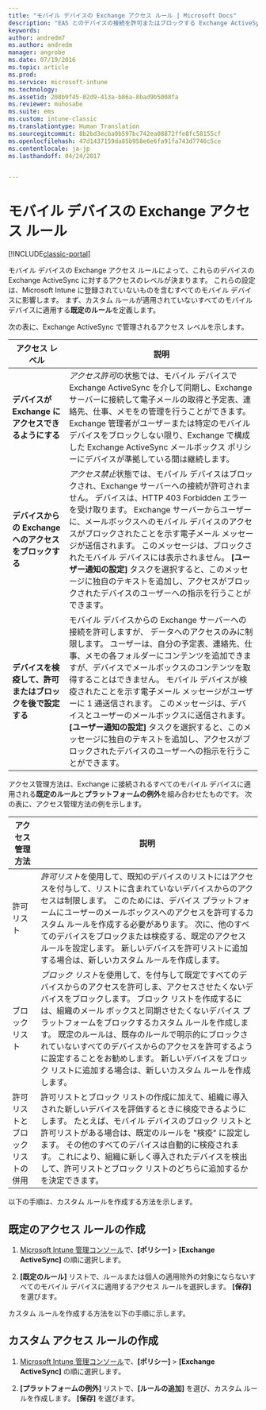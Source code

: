 ```yaml
---
title: "モバイル デバイスの Exchange アクセス ルール | Microsoft Docs"
description: "EAS とのデバイスの接続を許可またはブロックする Exchange ActiveSync アクセス ルール"
keywords: 
author: andredm7
ms.author: andredm
manager: angrobe
ms.date: 07/19/2016
ms.topic: article
ms.prod: 
ms.service: microsoft-intune
ms.technology: 
ms.assetid: 208b9f45-02d9-413a-b86a-8bad9b5008fa
ms.reviewer: muhosabe
ms.suite: ems
ms.custom: intune-classic
ms.translationtype: Human Translation
ms.sourcegitcommit: 8b2bd3ecba0b597bc742ea08872ffe8fc58155cf
ms.openlocfilehash: 47d1437159da85b958e6e6fa91fa743d7746c5ce
ms.contentlocale: ja-jp
ms.lasthandoff: 04/24/2017


---
```


# <a name="exchange-access-rules-for-mobile-devices"></a>モバイル デバイスの Exchange アクセス ルール

[!INCLUDE[classic-portal](../includes/classic-portal.md)]

モバイル デバイスの Exchange アクセス ルールによって、これらのデバイスの Exchange ActiveSync に対するアクセスのレベルが決まります。 これらの設定は、Microsoft Intune に登録されていないものを含むすべてのモバイル デバイスに影響します。 まず、カスタム ルールが適用されていないすべてのモバイル デバイスに適用する**既定のルール**を定義します。

次の表に、Exchange ActiveSync で管理されるアクセス レベルを示します。

|アクセス レベル|説明|
|----------------|---------------|
|**デバイスが Exchange にアクセスできるようにする**|*アクセス許可*の状態では、モバイル デバイスで Exchange ActiveSync を介して同期し、Exchange サーバーに接続して電子メールの取得と予定表、連絡先、仕事、メモをの管理を行うことができます。 Exchange 管理者がユーザーまたは特定のモバイル デバイスをブロックしない限り、Exchange で構成した Exchange ActiveSync メールボックス ポリシーにデバイスが準拠している間は継続します。|
|**デバイスからの Exchange へのアクセスをブロックする**|*アクセス禁止*状態では、モバイル デバイスはブロックされ、Exchange サーバーへの接続が許可されません。 デバイスは、HTTP 403 Forbidden エラーを受け取ります。 Exchange サーバーからユーザーに、メールボックスへのモバイル デバイスのアクセスがブロックされたことを示す電子メール メッセージが送信されます。 このメッセージは、ブロックされたモバイル デバイスには表示されません。 **[ユーザー通知の設定]** タスクを選択すると、このメッセージに独自のテキストを追加し、アクセスがブロックされたデバイスのユーザーへの指示を行うことができます。 |
|**デバイスを検疫して、許可またはブロックを後で設定する**|モバイル デバイスからの Exchange サーバーへの接続を許可しますが、 データへのアクセスのみに制限します。 ユーザーは、自分の予定表、連絡先、仕事、メモの各フォルダーにコンテンツを追加できますが、デバイスでメールボックスのコンテンツを取得することはできません。 モバイル デバイスが検疫されたことを示す電子メール メッセージがユーザーに 1 通送信されます。 このメッセージは、デバイスとユーザーのメールボックスに送信されます。 **[ユーザー通知の設定]** タスクを選択すると、このメッセージに独自のテキストを追加し、アクセスがブロックされたデバイスのユーザーへの指示を行うことができます。|

アクセス管理方法は、Exchange に接続されるすべてのモバイル デバイスに適用される**既定のルール**と**プラットフォームの例外**を組み合わせたものです。 次の表に、アクセス管理方法の例を示します。

|アクセス管理方法|説明|
|-------------------|---------------|
|許可リスト|*許可リスト*を使用して、既知のデバイスのリストにはアクセスを付与して、リストに含まれていないデバイスからのアクセスは制限します。 このためには、デバイス プラットフォームにユーザーのメールボックスへのアクセスを許可するカスタム ルールを作成する必要があります。 次に、他のすべてのデバイスをブロックまたは検疫する、既定のアクセス ルールを設定します。 新しいデバイスを許可リストに追加する場合は、新しいカスタム ルールを作成します。|
|ブロック リスト|*ブロック リスト*を使用して、を付与して既定ですべてのデバイスからのアクセスを許可しま、アクセスさせたくないデバイスをブロックします。 ブロック リストを作成するには、組織のメール ボックスと同期させたくないデバイス プラットフォームをブロックするカスタム ルールを作成します。 既定のルールは、既存のルールで明示的にブロックされていないすべてのデバイスからのアクセスを許可するように設定することをお勧めします。 新しいデバイスをブロック リストに追加する場合は、新しいカスタム ルールを作成します。|
|許可リストとブロック リストの併用|許可リストとブロック リストの作成に加えて、組織に導入された新しいデバイスを評価するときに検疫できるようにします。 たとえば、モバイル デバイスのブロック リストと許可リストがある場合は、既定のルールを "検疫" に設定します。 その他のすべてのデバイスは自動的に検疫されます。 これにより、組織に新しく導入されたデバイスを検出して、許可リストとブロック リストのどちらに追加するかを決定できます。|
以下の手順は、カスタム ルールを作成する方法を示します。

## <a name="create-a-default-access-rule"></a>既定のアクセス ルールの作成

1.  [Microsoft Intune 管理コンソール](https://manage.microsoft.com)で、**[ポリシー]** &gt;  **[Exchange ActiveSync]** の順に選択します。

2.  **[既定のルール]** リストで、ルールまたは個人の適用除外の対象にならないすべてのモバイル デバイスに適用するアクセス ルールを選択します。 **[保存]** を選びます。

カスタム ルールを作成する方法を以下の手順に示します。

## <a name="create-a-custom-access-rule"></a>カスタム アクセス ルールの作成

1. [Microsoft Intune 管理コンソール](https://manage.microsoft.com)で、**[ポリシー]** &gt;  **[Exchange ActiveSync]** の順に選択します。

2.  **[プラットフォームの例外]** リストで、**[ルールの追加]** を選び、カスタム ルールを作成します。 **[保存]** を選びます。

